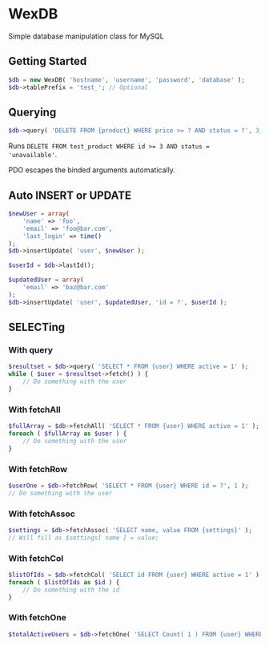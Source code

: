 # WexDB

Simple database manipulation class for MySQL


## Getting Started

```php
$db = new WexDB( 'hostname', 'username', 'password', 'database' );
$db->tablePrefix = 'test_'; // Optional
```

## Querying

```php
$db->query( 'DELETE FROM {product} WHERE price >= ? AND status = ?', 3, 'unavailable' )
```
Runs `DELETE FROM test_product WHERE id >= 3 AND status = 'unavailable'`.

PDO escapes the binded arguments automatically.


## Auto INSERT or UPDATE

```php
$newUser = array(
    'name' => 'foo',
    'email' => 'foo@bar.com',
    'last_login' => time()
);
$db->insertUpdate( 'user', $newUser );

$userId = $db->lastId();

$updatedUser = array(
	'email' => 'baz@bar.com'
);
$db->insertUpdate( 'user', $updatedUser, 'id = ?', $userId );
```

## SELECTing

### With query
```php
$resultset = $db->query( 'SELECT * FROM {user} WHERE active = 1' );
while ( $user = $resultset->fetch() ) {
	// Do something with the user
}
```

### With fetchAll
```php
$fullArray = $db->fetchAll( 'SELECT * FROM {user} WHERE active = 1' );
foreach ( $fullArray as $user ) {
	// Do something with the user
}
```

### With fetchRow
```php
$userOne = $db->fetchRow( 'SELECT * FROM {user} WHERE id = ?', 1 );
// Do something with the user
```

### With fetchAssoc
```php
$settings = $db->fetchAssoc( 'SELECT name, value FROM {settings}' );
// Will fill as $settings[ name ] = value;
```

### With fetchCol
```php
$listOfIds = $db->fetchCol( 'SELECT id FROM {user} WHERE active = 1' );
foreach ( $listOfIds as $id ) {
	// Do something with the id
}
```

### With fetchOne
```php
$totalActiveUsers = $db->fetchOne( 'SELECT Count( 1 ) FROM {user} WHERE active = 1' );
```
